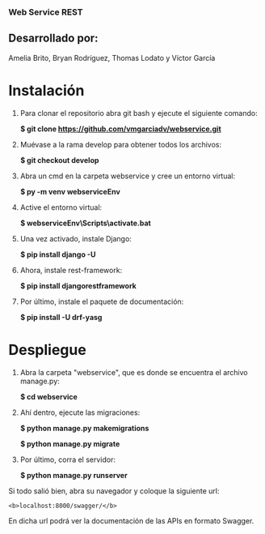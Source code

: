 ### Web Service REST
## Desarrollado por:
Amelia Brito, Bryan Rodríguez, Thomas Lodato y Víctor García
# Instalación
1. Para clonar el repositorio abra git bash y ejecute el siguiente comando:

    <b>$ git clone https://github.com/vmgarciadv/webservice.git</b>
    
2. Muévase a la rama develop para obtener todos los archivos:

    <b>$ git checkout develop</b>
    
3. Abra un cmd en la carpeta webservice y cree un entorno virtual:

    <b>$ py -m venv webserviceEnv</b>
    
4. Active el entorno virtual:

    <b>$ webserviceEnv\Scripts\activate.bat</b>
    
5. Una vez activado, instale Django:

    <b>$ pip install django -U</b>
    
6. Ahora, instale rest-framework:

    <b>$ pip install djangorestframework</b>
    
7. Por último, instale el paquete de documentación:

    <b>$ pip install -U drf-yasg</b>
    
# Despliegue
1. Abra la carpeta "webservice", que es donde se encuentra el archivo manage.py: 

    <b>$ cd webservice</b>
    
2. Ahí dentro, ejecute las migraciones:

    <b>$ python manage.py makemigrations</b>
    
    <b>$ python manage.py migrate</b>
3. Por último, corra el servidor:

    <b>$ python manage.py runserver</b>
    
Si todo salió bien, abra su navegador y coloque la siguiente url: 

    <b>localhost:8000/swagger/</b>

En dicha url podrá ver la documentación de las APIs en formato Swagger.
